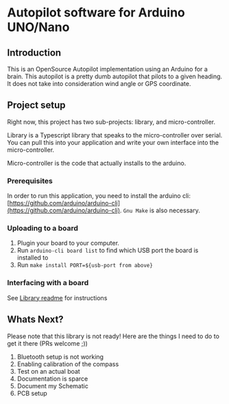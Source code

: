 # Autopilot software for Arduino UNO/Nano

## Introduction

This is an OpenSource Autopilot implementation using an Arduino for a brain. This autopilot is a
pretty dumb autopilot that pilots to a given heading. It does not take into consideration wind angle
or GPS coordinate.

## Project setup

Right now, this project has two sub-projects: library, and micro-controller.

Library is a Typescript library that speaks to the micro-controller over serial. You can pull this
into your application and write your own interface into the micro-controller.

Micro-controller is the code that actually installs to the arduino.

### Prerequisites

In order to run this application, you need to install the arduino cli:
[https://github.com/arduino/arduino-cli](https://github.com/arduino/arduino-cli).
`Gnu Make` is also necessary.

### Uploading to a board

1. Plugin your board to your computer.
2. Run `arduino-cli board list` to find which USB port the board is installed to
3. Run `make install PORT=${usb-port from above}`

### Interfacing with a board

See [Library readme](./library/readme) for instructions

## Whats Next?

Please note that this library is not ready! Here are the things I need to do to get it there
(PRs welcome ;))

1. Bluetooth setup is not working
2. Enabling calibration of the compass
3. Test on an actual boat
4. Documentation is sparce
5. Document my Schematic
6. PCB setup
